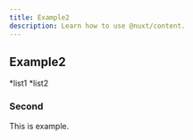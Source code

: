 ```yaml
---
title: Example2
description: Learn how to use @nuxt/content.
---
```


## Example2

*list1
*list2

### Second

This is example.
